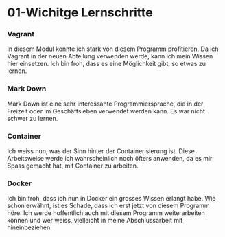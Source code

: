 # 01-Wichitge Lernschritte

### Vagrant
In diesem Modul konnte ich stark von diesem Programm profitieren. Da ich Vagrant in der neuen Abteilung verwenden werde, kann ich mein Wissen hier einsetzen. Ich bin froh, dass es eine Möglichkeit gibt, so etwas zu lernen.

### Mark Down
Mark Down ist eine sehr interessante Programmiersprache, die in der Freizeit oder im Geschäftsleben verwendet werden kann. Es war nicht schwer zu lernen.

### Container
Ich weiss nun, was der Sinn hinter der Containerisierung ist. Diese Arbeitsweise werde ich wahrscheinlich noch öfters anwenden, da es mir Spass gemacht hat, mit Container zu arbeiten. 

### Docker
Ich bin froh, dass ich nun in Docker ein grosses Wissen erlangt habe. Wie schon erwähnt, ist es Schade, dass ich erst jetzt von diesem Programm höre. Ich werde hoffentlich auch mit diesem Programm weiterarbeiten können und wer weiss, vielleicht in meine Abschlussarbeit mit hineinbeziehen. 

